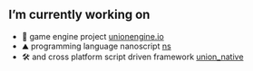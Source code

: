 ## I’m currently working on
- 🔭 game engine project [unionengine.io](http://unionengine.io)
- ⛰ programming language nanoscript [ns](https://github.com/liamlangli/ns)
- 🛠️ and cross platform script driven framework [union_native](https://github.com/liamlangli/union_native)
